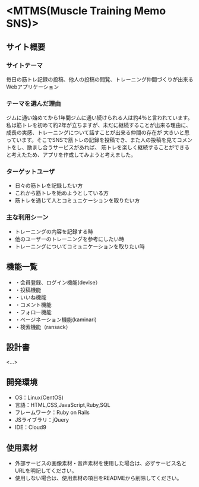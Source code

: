 # <MTMS(Muscle Training Memo SNS)>

## サイト概要

### サイトテーマ
毎日の筋トレ記録の投稿、他人の投稿の閲覧、トレーニング仲間づくりが出来るWebアプリケーション

### テーマを選んだ理由
ジムに通い始めてから1年間ジムに通い続けられる人は約4％と言われています。
私は筋トレを初めて約2年が立ちますが、未だに継続することが出来る理由に、成長の実感、トレーニングについて話すことが出来る仲間の存在が
大きいと思っています。そこでSNSで筋トレの記録を投稿でき、また人の投稿を見てコメントをし、励まし合うサービスがあれば、
筋トレを楽しく継続することができると考えたため、アプリを作成してみようと考えました。

### ターゲットユーザ
- 日々の筋トレを記録したい方
- これから筋トレを始めようとしている方
- 筋トレを通じて人とコミュニケーションを取りたい方

### 主な利用シーン
- トレーニングの内容を記録する時
- 他のユーザーのトレーニングを参考にしたい時
- トレーニングについてコミュニケーションを取りたい時

## 機能一覧
- ・会員登録、ログイン機能(devise）
- ・投稿機能
- ・いいね機能
- ・コメント機能
- ・フォロー機能
- ・ページネーション機能(kaminari)
- ・検索機能（ransack）

## 設計書
<...>

## 開発環境
- OS：Linux(CentOS)
- 言語：HTML,CSS,JavaScript,Ruby,SQL
- フレームワーク：Ruby on Rails
- JSライブラリ：jQuery
- IDE：Cloud9

## 使用素材
- 外部サービスの画像素材・音声素材を使用した場合は、必ずサービス名とURLを明記してください。
- 使用しない場合は、使用素材の項目をREADMEから削除してください。